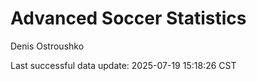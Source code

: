 # Advanced Soccer Statistics
Denis Ostroushko

<!-- gfm -->

Last successful data update: 2025-07-19 15:18:26 CST
